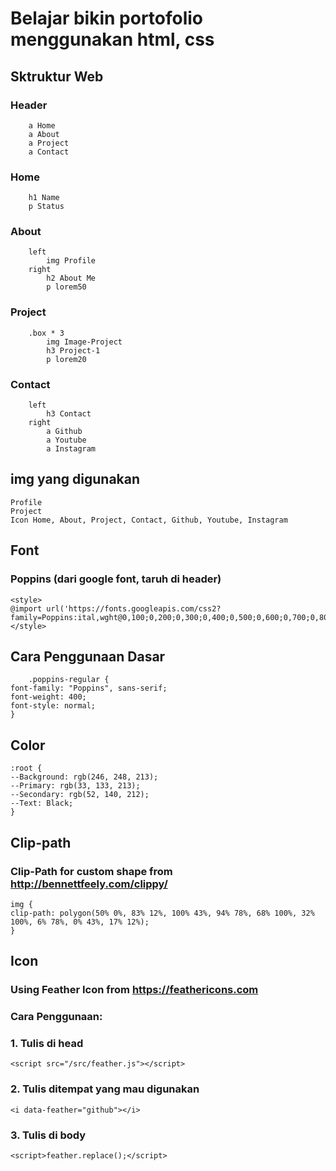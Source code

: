 # Belajar bikin portofolio menggunakan html, css

## Sktruktur Web
### Header
        a Home
        a About
        a Project
        a Contact
### Home
        h1 Name
        p Status
### About
        left 
            img Profile
        right 
            h2 About Me
            p lorem50
### Project
        .box * 3
            img Image-Project
            h3 Project-1
            p lorem20
### Contact
        left
            h3 Contact
        right
            a Github
            a Youtube
            a Instagram

## img yang digunakan
    Profile
    Project
    Icon Home, About, Project, Contact, Github, Youtube, Instagram

## Font
### Poppins (dari google font,  taruh di header) 
    <style>
    @import url('https://fonts.googleapis.com/css2?family=Poppins:ital,wght@0,100;0,200;0,300;0,400;0,500;0,600;0,700;0,800;0,900;1,100;1,200;1,300;1,400;1,500;1,600;1,700;1,800;1,900&display=swap');
    </style>

## Cara Penggunaan Dasar
        .poppins-regular {
    font-family: "Poppins", sans-serif;
    font-weight: 400;
    font-style: normal;
    }

## Color
    :root {
    --Background: rgb(246, 248, 213);
    --Primary: rgb(33, 133, 213);
    --Secondary: rgb(52, 140, 212);
    --Text: Black;
    }

## Clip-path
### Clip-Path for custom shape from http://bennettfeely.com/clippy/
    img {
    clip-path: polygon(50% 0%, 83% 12%, 100% 43%, 94% 78%, 68% 100%, 32% 100%, 6% 78%, 0% 43%, 17% 12%);
    }

## Icon
### Using Feather Icon from https://feathericons.com
### Cara Penggunaan:
### 1. Tulis di head
    <script src="/src/feather.js"></script> 
### 2. Tulis ditempat yang mau digunakan
    <i data-feather="github"></i>
### 3. Tulis di body
    <script>feather.replace();</script>

